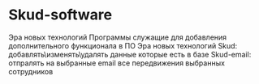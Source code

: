 # Skud-software
Эра новых технологий
Программы служащие для добавления дополнительного функционала в ПО Эра новых технологий
Skud: добавлять\изменять\удалять данные которые есть в базе
Skud-email: отпралять на выбранные email все передвижения выбранных сотрудников
